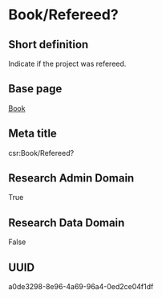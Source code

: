 # Book/Refereed?
## Short definition
Indicate if the project was refereed.
## Base page
[Book](https://github.com/EuroCRIS/CASRAI-Dictionairies/blob/main/Objects/Book.md)
## Meta title
csr:Book/Refereed?
## Research Admin Domain
True
## Research Data Domain
False
## UUID
a0de3298-8e96-4a69-96a4-0ed2ce04f1df
